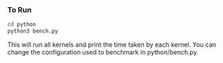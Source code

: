 ### To Run
```sh
cd python
python3 bench.py
```
This will run all kernels and print the time taken by each kernel. You can change the configuration used to benchmark in python/bench.py. 